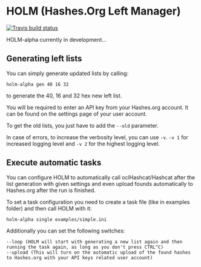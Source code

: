 # HOLM (Hashes.Org Left Manager)

[![Travis build status](https://travis-ci.org/s3inlc/holm.svg?branch=master)](https://travis-ci.org/s3inlc/holm)

HOLM-alpha currently in development...

## Generating left lists

You can simply generate updated lists by calling:
```
holm-alpha gen 40 16 32
```
to generate the 40, 16 and 32 hex new left list.

You will be required to enter an API key from your Hashes.org account. It can be found on the settings page of your user account.

To get the old lists, you just have to add the ```--old``` parameter. 

In case of errors, to increase the verbosity level, you can use ```-v```. ```-v 1``` for increased logging level and ```-v 2``` for the highest logging level.

## Execute automatic tasks

You can configure HOLM to automatically call oclHashcat/Hashcat after the list generation with given settings and even upload founds automatically to Hashes.org after the run is finished.

To set a task configuration you need to create a task file (like in examples folder) and then call HOLM with it:
```
holm-alpha single examples/simple.ini
```
Additionally you can set the following switches:
```
--loop (HOLM will start with generating a new list again and then running the task again, as long as you don't press CTRL^C)
--upload (This will turn on the automatic upload of the found hashes to Hashes.org with your API keys related user account)
```
